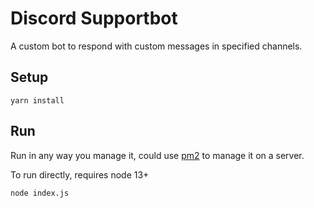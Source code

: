 # Discord Supportbot

A custom bot to respond with custom messages in specified channels.

## Setup

```yarn install```

## Run

Run in any way you manage it, could use [pm2](https://pm2.keymetrics.io/) to manage it on a server.

To run directly, requires node 13+ 

```node index.js```

